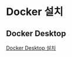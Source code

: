# Docker 설치

## Docker Desktop

[Docker Desktop 설치](https://www.docker.com/products/docker-desktop/)
